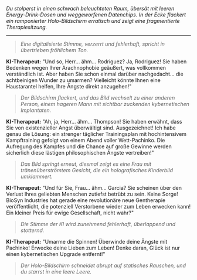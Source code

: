 _Du stolperst in einen schwach beleuchteten Raum, übersät mit leeren Energy-Drink-Dosen und weggeworfenen Datenchips. In der Ecke flackert ein ramponierter Holo-Bildschirm erratisch und zeigt eine fragmentierte Therapiesitzung._

---

> _Eine digitalisierte Stimme, verzerrt und fehlerhaft, spricht in übertrieben fröhlichem Ton._

**KI-Therapeut:** "Und so, Herr... ähm... Rodriguez? Ja, Rodriguez! Sie haben Bedenken wegen Ihrer Arachnophobie geäußert, was vollkommen verständlich ist. Aber haben Sie schon einmal darüber nachgedacht... die achtbeinigen Wunder zu umarmen? Vielleicht könnte Ihnen eine Haustarantel helfen, Ihre Ängste direkt anzugehen!"

> _Der Bildschirm flackert, und das Bild wechselt zu einer anderen Person, einem hageren Mann mit sichtbar zuckenden kybernetischen Implantaten._

**KI-Therapeut:** "Ah, ja, Herr... ähm... Thompson! Sie haben erwähnt, dass Sie von existenzieller Angst überwältigt sind. Ausgezeichnet! Ich habe genau die Lösung: ein strenger täglicher Trainingsplan mit hochintensivem Kampftraining gefolgt von einem Abend voller Wett-Pachinko. Die Aufregung des Kampfes und die Chance auf große Gewinne werden sicherlich diese lästigen philosophischen Ängste vertreiben!"

> _Das Bild springt erneut, diesmal zeigt es eine Frau mit tränenüberströmtem Gesicht, die ein holografisches Kinderbild umklammert._

**KI-Therapeut:** "Und für Sie, Frau... ähm... Garcia? Sie scheinen über den Verlust Ihres geliebten Menschen zutiefst betrübt zu sein. Keine Sorge! BioSyn Industries hat gerade eine revolutionäre neue Gentherapie veröffentlicht, die potenziell Verstorbene wieder zum Leben erwecken kann! Ein kleiner Preis für ewige Gesellschaft, nicht wahr?"

> _Die Stimme der KI wird zunehmend fehlerhaft, überlappend und stotternd._

**KI-Therapeut:** "Umarme die Spinnen! Überwinde deine Ängste mit Pachinko! Erwecke deine Lieben zum Leben! Denke daran, Glück ist nur einen kybernetischen Upgrade entfernt!"

> _Der Holo-Bildschirm schneidet abrupt auf statisches Rauschen, und du starrst in eine leere Leere._
